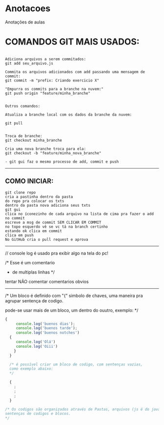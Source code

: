 
# Anotacoes

Anotações de aulas

# COMANDOS GIT MAIS USADOS:
```

Adiciona arquivos a serem commitados:
git add seu_arquivo.js

Commita os arquivos adicionados com add passando uma mensagem de commit:
git commit -m "prefix: Criando exercicio X"

"Empurra os commits para a branche na nuvem:"
git push origin "feature/minha_branche"


Outros comandos:

Atualiza a branche local com os dados da branche da nuvem:

git pull


Troca de branche:
git checkout minha_branche

Cria uma nova branche troca para ela:
git checkout -b "feature/minha_nova_branche"

- git gui faz o mesmo processo de add, commit e push
```
---

## COMO INICIAR:

```
git clone repo
cria a pastinha dentro da pasta 
do repo pra colocar os txts 
dentro da pasta nova adiciona seus txts 
git gui
clica no íconezinho de cada arquivo na lista de cima pra fazer o add no commit 
escreve a msg de commit SEM CLICAR EM COMMIT 
no topo esquerdo vê se vc tá na branch certinho
estando ok clica em commit 
clica em push 
No GitHub cria o pull request e aprova
```

---

// console log é usado pra exibir algo na tela do pc!

/* Esse é um comentario
 * de multiplas
linhas
 */
 
tentar NÃO comentar comentarios obvios

---

/* Um bloco é definido com "{" simbolo de chaves, uma maneira pra agrupar 
sentença de codigo.

pode-se usar mais de um bloco, um dentro do ouutro, exemplo:
*/
```js
{
     console.log('buenos dias');
     console.log('buenos tarde');
     console.log('buenos notches')
  { 
     console.log('Olá')
     console.log('Oiii')
    }
  }

  /* é possível criar um bloco de codigo, com sentenças vazias, 
  como exemplo abaixo:
  */

  {
    ;
    ;
    ;
  }

/* Os codigos são organizados através de Pastas, arquivos (js é do java script).
sentenças de codigos e blocos. 
*/
```
